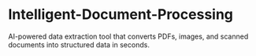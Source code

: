 # Intelligent-Document-Processing
AI-powered data extraction tool that converts PDFs, images, and scanned documents into structured data in seconds.

